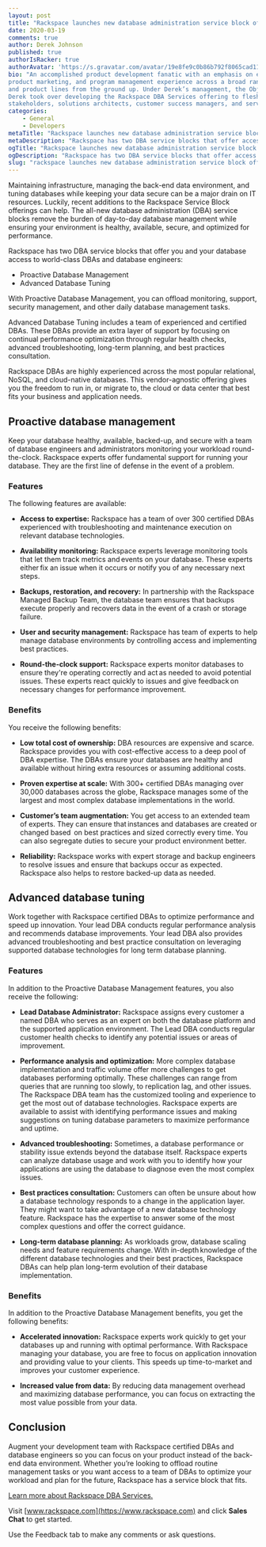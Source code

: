 ```yaml
---
layout: post
title: "Rackspace launches new database administration service block offerings"
date: 2020-03-19
comments: true
author: Derek Johnson
published: true
authorIsRacker: true
authorAvatar: 'https://s.gravatar.com/avatar/19e8fe9c0b86b792f8065cad11364cf7'
bio: "An accomplished product development fanatic with an emphasis on execution, Derek has significant product management,
product marketing, and program management experience across a broad range of industries with a track record for growing businesses
and product lines from the ground up. Under Derek’s management, the ObjectRocket MongoDB and Redis offering grew extensively. In 2019,
Derek took over developing the Rackspace DBA Services offering to flesh out the capabilities while working side by side with sales
stakeholders, solutions architects, customer success managers, and service delivery engineers."
categories:
    - General
    - Developers
metaTitle: "Rackspace launches new database administration service block offerings"
metaDescription: "Rackspace has two DBA service blocks that offer access to world-class DBAs and database engineers at the level of support you and your database need. "
ogTitle: "Rackspace launches new database administration service block offerings"
ogDescription: "Rackspace has two DBA service blocks that offer access to world-class DBAs and database engineers at the level of support you and your database need."
slug: "rackspace launches new database administration service block offerings" 
---
```


Maintaining infrastructure, managing the back-end data environment, and tuning databases while keeping your data secure can be a major drain on IT resources.
Luckily, recent additions to the Rackspace Service Block offerings can help. The all-new database administration (DBA) service blocks remove the burden of
day-to-day database management while ensuring your environment is healthy, available, secure, and optimized for performance.

<!--more-->

Rackspace has two DBA service blocks that offer you and your database access to world-class DBAs and database engineers:

- Proactive Database Management
- Advanced Database Tuning

With Proactive Database Management, you can offload monitoring, support, security management, and other daily database management tasks.

Advanced Database Tuning includes a team of experienced and certified DBAs. These DBAs provide an extra layer of support by focusing on
continual performance optimization through regular health checks, advanced troubleshooting, long-term planning, and best practices consultation.

Rackspace DBAs are highly experienced across the most popular relational, NoSQL, and cloud-native databases. This
vendor-agnostic offering
gives you the freedom to run in, or migrate to, the cloud or data center that best fits your business and application needs.

## Proactive database management

Keep your database healthy, available, backed-up, and secure with a team of database engineers and administrators
monitoring your workload round-the-clock. Rackspace experts offer fundamental support for running your database.
They are the first line of defense in the event of a problem.

### Features

The following features are available:

- **Access to expertise:** Rackspace has a team of over 300 certified DBAs experienced with troubleshooting and maintenance execution on relevant database technologies.

- **Availability monitoring:** Rackspace experts leverage monitoring tools that let them track metrics and events on your database. These experts either fix
an issue when it occurs or notify you of any necessary next steps. 

- **Backups, restoration, and recovery:** In partnership with the Rackspace Managed Backup Team, the database team ensures that backups execute properly and recovers
data in the event of a crash or storage failure.

- **User and security management:** Rackspace has team of experts to help manage database environments by controlling access and implementing best practices.

- **Round-the-clock support:** Rackspace experts monitor databases to ensure they're operating correctly and act as needed to avoid potential issues.
These experts react quickly to issues and give feedback on necessary changes for performance improvement.

### Benefits

You receive the following benefits:

- **Low total cost of ownership:** DBA resources are expensive and scarce. Rackspace provides you with cost-effective access to a deep pool of DBA expertise. The DBAs ensure your databases are healthy and available without hiring extra resources or assuming additional costs.

- **Proven expertise at scale:** With 300+ certified DBAs managing over 30,000 databases across the globe, Rackspace manages some of the largest and
most complex database implementations in the world.

- **Customer’s team augmentation:** You get access to an extended team of experts. They can ensure that instances and databases are created or changed based 
on best practices and sized correctly every time. You can also segregate duties to secure your product environment better.

- **Reliability:** Rackspace works with expert storage and backup engineers to resolve issues and ensure that backups occur as expected. Rackspace also helps to restore backed-up data as needed.

## Advanced database tuning

Work together with Rackspace certified DBAs to optimize performance and speed up innovation. Your lead DBA conducts regular performance analysis and recommends database improvements. Your lead DBA also provides advanced troubleshooting and best practice consultation on leveraging supported database technologies for long term database planning.

### Features

In addition to the Proactive Database Management features, you also receive the following:

- **Lead Database Administrator:** Rackspace assigns every customer a named DBA who serves as an expert on both the database platform and the supported application environment.
The Lead DBA conducts regular customer health checks to identify any potential issues or areas of improvement.

- **Performance analysis and optimization:** More complex database implementation and traffic volume offer more challenges to get databases performing
optimally. These challenges can range from queries that are running too slowly, to replication lag, and other issues. The Rackspace DBA team has the customized tooling
and experience to get the most out of database technologies. Rackspace experts are available to assist with identifying performance issues and making suggestions
on tuning database parameters to maximize performance and uptime.

- **Advanced troubleshooting:** Sometimes, a database performance or stability issue extends beyond the database itself. Rackspace experts can analyze
database usage and work with you to identify how your applications are using the database to diagnose even the most complex issues.

- **Best practices consultation:** Customers can often be unsure about how a database technology responds to a change in the application layer. They might want to
take advantage of a new database technology feature. Rackspace has the expertise to answer some of the most complex questions and offer the correct guidance.

- **Long-term database planning:** As workloads grow, database scaling needs and feature requirements change. With in-depth knowledge of the different database
technologies and their best practices, Rackspace DBAs can help plan long-term evolution of their database implementation.

### Benefits

In addition to the Proactive Database Management benefits, you get the following benefits:

- **Accelerated innovation:** Rackspace experts work quickly to get your databases up and running with optimal performance.
With Rackspace managing your database, you are free to focus on application innovation and providing value to your clients.
This speeds up time-to-market and improves your customer experience.

- **Increased value from data:** By reducing data management overhead and maximizing database performance, you can focus on extracting the most value possible from your data.

## Conclusion

Augment your development team with Rackspace certified DBAs and database engineers so you can focus on your product instead of
the back-end data environment. Whether you’re looking to offload routine management tasks or you want
access to a team of DBAs to optimize your workload and plan for the future, Rackspace has a service block that fits.


<a class="cta blue" id="cta" href="https://www.rackspace.com/data/dba-services">Learn more about Rackspace DBA Services.</a>

Visit [www.rackspace.com](https://www.rackspace.com) and click **Sales Chat**
to get started.

Use the Feedback tab to make any comments or ask questions.

